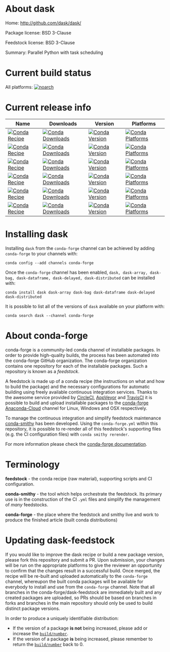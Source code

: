 About dask
==========

Home: http://github.com/dask/dask/

Package license: BSD 3-Clause

Feedstock license: BSD 3-Clause

Summary: Parallel Python with task scheduling



Current build status
====================

All platforms:
[![noarch](https://img.shields.io/circleci/project/github/conda-forge/dask-feedstock/master.svg?label=noarch)](https://circleci.com/gh/conda-forge/dask-feedstock)

Current release info
====================

| Name | Downloads | Version | Platforms |
| --- | --- | --- | --- |
| [![Conda Recipe](https://img.shields.io/badge/recipe-dask-green.svg)](https://anaconda.org/conda-forge/dask) | [![Conda Downloads](https://img.shields.io/conda/dn/conda-forge/dask.svg)](https://anaconda.org/conda-forge/dask) | [![Conda Version](https://img.shields.io/conda/vn/conda-forge/dask.svg)](https://anaconda.org/conda-forge/dask) | [![Conda Platforms](https://img.shields.io/conda/pn/conda-forge/dask.svg)](https://anaconda.org/conda-forge/dask) |
| [![Conda Recipe](https://img.shields.io/badge/recipe-dask--array-green.svg)](https://anaconda.org/conda-forge/dask-array) | [![Conda Downloads](https://img.shields.io/conda/dn/conda-forge/dask-array.svg)](https://anaconda.org/conda-forge/dask-array) | [![Conda Version](https://img.shields.io/conda/vn/conda-forge/dask-array.svg)](https://anaconda.org/conda-forge/dask-array) | [![Conda Platforms](https://img.shields.io/conda/pn/conda-forge/dask-array.svg)](https://anaconda.org/conda-forge/dask-array) |
| [![Conda Recipe](https://img.shields.io/badge/recipe-dask--bag-green.svg)](https://anaconda.org/conda-forge/dask-bag) | [![Conda Downloads](https://img.shields.io/conda/dn/conda-forge/dask-bag.svg)](https://anaconda.org/conda-forge/dask-bag) | [![Conda Version](https://img.shields.io/conda/vn/conda-forge/dask-bag.svg)](https://anaconda.org/conda-forge/dask-bag) | [![Conda Platforms](https://img.shields.io/conda/pn/conda-forge/dask-bag.svg)](https://anaconda.org/conda-forge/dask-bag) |
| [![Conda Recipe](https://img.shields.io/badge/recipe-dask--dataframe-green.svg)](https://anaconda.org/conda-forge/dask-dataframe) | [![Conda Downloads](https://img.shields.io/conda/dn/conda-forge/dask-dataframe.svg)](https://anaconda.org/conda-forge/dask-dataframe) | [![Conda Version](https://img.shields.io/conda/vn/conda-forge/dask-dataframe.svg)](https://anaconda.org/conda-forge/dask-dataframe) | [![Conda Platforms](https://img.shields.io/conda/pn/conda-forge/dask-dataframe.svg)](https://anaconda.org/conda-forge/dask-dataframe) |
| [![Conda Recipe](https://img.shields.io/badge/recipe-dask--delayed-green.svg)](https://anaconda.org/conda-forge/dask-delayed) | [![Conda Downloads](https://img.shields.io/conda/dn/conda-forge/dask-delayed.svg)](https://anaconda.org/conda-forge/dask-delayed) | [![Conda Version](https://img.shields.io/conda/vn/conda-forge/dask-delayed.svg)](https://anaconda.org/conda-forge/dask-delayed) | [![Conda Platforms](https://img.shields.io/conda/pn/conda-forge/dask-delayed.svg)](https://anaconda.org/conda-forge/dask-delayed) |
| [![Conda Recipe](https://img.shields.io/badge/recipe-dask--distributed-green.svg)](https://anaconda.org/conda-forge/dask-distributed) | [![Conda Downloads](https://img.shields.io/conda/dn/conda-forge/dask-distributed.svg)](https://anaconda.org/conda-forge/dask-distributed) | [![Conda Version](https://img.shields.io/conda/vn/conda-forge/dask-distributed.svg)](https://anaconda.org/conda-forge/dask-distributed) | [![Conda Platforms](https://img.shields.io/conda/pn/conda-forge/dask-distributed.svg)](https://anaconda.org/conda-forge/dask-distributed) |

Installing dask
===============

Installing `dask` from the `conda-forge` channel can be achieved by adding `conda-forge` to your channels with:

```
conda config --add channels conda-forge
```

Once the `conda-forge` channel has been enabled, `dask, dask-array, dask-bag, dask-dataframe, dask-delayed, dask-distributed` can be installed with:

```
conda install dask dask-array dask-bag dask-dataframe dask-delayed dask-distributed
```

It is possible to list all of the versions of `dask` available on your platform with:

```
conda search dask --channel conda-forge
```


About conda-forge
=================

conda-forge is a community-led conda channel of installable packages.
In order to provide high-quality builds, the process has been automated into the
conda-forge GitHub organization. The conda-forge organization contains one repository
for each of the installable packages. Such a repository is known as a *feedstock*.

A feedstock is made up of a conda recipe (the instructions on what and how to build
the package) and the necessary configurations for automatic building using freely
available continuous integration services. Thanks to the awesome service provided by
[CircleCI](https://circleci.com/), [AppVeyor](https://www.appveyor.com/)
and [TravisCI](https://travis-ci.org/) it is possible to build and upload installable
packages to the [conda-forge](https://anaconda.org/conda-forge)
[Anaconda-Cloud](https://anaconda.org/) channel for Linux, Windows and OSX respectively.

To manage the continuous integration and simplify feedstock maintenance
[conda-smithy](https://github.com/conda-forge/conda-smithy) has been developed.
Using the ``conda-forge.yml`` within this repository, it is possible to re-render all of
this feedstock's supporting files (e.g. the CI configuration files) with ``conda smithy rerender``.

For more information please check the [conda-forge documentation](https://conda-forge.org/docs/).

Terminology
===========

**feedstock** - the conda recipe (raw material), supporting scripts and CI configuration.

**conda-smithy** - the tool which helps orchestrate the feedstock.
                   Its primary use is in the construction of the CI ``.yml`` files
                   and simplify the management of *many* feedstocks.

**conda-forge** - the place where the feedstock and smithy live and work to
                  produce the finished article (built conda distributions)


Updating dask-feedstock
=======================

If you would like to improve the dask recipe or build a new
package version, please fork this repository and submit a PR. Upon submission,
your changes will be run on the appropriate platforms to give the reviewer an
opportunity to confirm that the changes result in a successful build. Once
merged, the recipe will be re-built and uploaded automatically to the
`conda-forge` channel, whereupon the built conda packages will be available for
everybody to install and use from the `conda-forge` channel.
Note that all branches in the conda-forge/dask-feedstock are
immediately built and any created packages are uploaded, so PRs should be based
on branches in forks and branches in the main repository should only be used to
build distinct package versions.

In order to produce a uniquely identifiable distribution:
 * If the version of a package **is not** being increased, please add or increase
   the [``build/number``](https://conda.io/docs/user-guide/tasks/build-packages/define-metadata.html#build-number-and-string).
 * If the version of a package **is** being increased, please remember to return
   the [``build/number``](https://conda.io/docs/user-guide/tasks/build-packages/define-metadata.html#build-number-and-string)
   back to 0.
